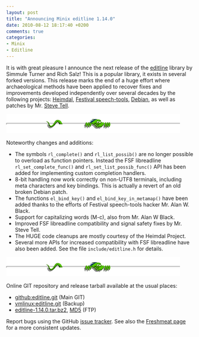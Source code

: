 ```yaml
---
layout: post
title: "Announcing Minix editline 1.14.0"
date: 2010-08-12 18:17:40 +0200
comments: true
categories: 
- Minix
- Editline
---
```


It is with great pleasure I announce the next release of the
[editline][1] library by Simmule Turner and Rich Salz!  This is a
popular library, it exists in several forked versions.  This release
marks the end of a huge effort where archaeological methods have been
applied to recover fixes and improvements developed independently over
several decades by the following projects: [Heimdal][2],
[Festival speech-tools][3], [Debian][4], as well as patches by
Mr. [Steve Tell][5].

<img class="center" src="/images/peeking.gif" style="width: 468 px; height: 52px;">

Noteworthy changes and additions:

* The symbols `rl_complete()` and `rl_list_possib()` are no longer
  possible to overload as function pointers.  Instead the FSF
  libreadline `rl_set_complete_func()` and `rl_set_list_possib_func()`
  API has been added for implementing custom completion handlers.
* 8-bit handling now work correctly on non-UTF8 terminals, including
  meta characters and key bindings.  This is actually a revert of an old
  broken Debian patch.
* The functions `el_bind_key()` and `el_bind_key_in_metamap()` have been
  added thanks to the efforts of Festival speech-tools hacker Mr. Alan
  W. Black.
* Support for capitalizing words (M-c), also from Mr. Alan W Black.
* Improved FSF libreadline compatibility and signal safety fixes by
  Mr. Steve Tell.
* The HUGE code cleanups are mostly courtesy of the Heimdal Project.
* Several more APIs for increased compatibility with FSF libreadline
  have also been added. See the file `include/editline.h` for details.

<img class="center" src="/images/peeking.gif" style="width: 468 px; height: 52px;">

Online GIT repository and release tarball available at the usual places:

* [github:editline.git][6]  (Main GIT)
* [vmlinux:editline.git][7] (Backup)
* [editline-1.14.0.tar.bz2][8], [MD5][9] (FTP) 

Report bugs using the GitHub [issue tracker][10].  See also the
[Freshmeat page][11] for a more consistent updates.

[1]: /editline.html
[2]: http://www.h5l.org
[3]: http://festvox.org/festival/
[4]: http://packages.qa.debian.org/e/editline.html
[5]: http://www.cs.unc.edu/~tell/dist.html
[6]: http://github.com/troglobit/editline
[7]: http://git.troglobit.com/editline.git
[8]: ftp://troglobit.com/editline/editline-1.14.0.tar.bz2
[9]: ftp://troglobit.com/editline/editline-1.14.0.tar.bz2.md5
[10]: http://freshmeat.net/projects/minix-editline
[11]: http://github.com/troglobit/editline/issues
